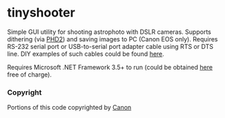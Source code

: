 # tinyshooter
Simple GUI utility for shooting astrophoto with DSLR cameras. Supports dithering (via <a href="https://openphdguiding.org/">PHD2</a>) and saving images to PC (Canon EOS only). Requires RS-232 serial port or USB-to-serial port adapter cable using RTS or DTS line. DIY examples of such cables could be found <a href="http://www.beskeen.com/projects/dslr_serial/dslr_serial.shtml" target="_blank">here</a>.

Requires Microsoft .NET Framework 3.5+ to run (could be obtained <a href="https://www.microsoft.com/en-US/download/details.aspx?id=22" traget="_blank">here</a> free of charge). 

<h3>Copyright</h3>

Portions of this code copyrighted by <a href="https://www.didp.canon-europa.com/developer/didp/didp_cfg.nsf/webpages/Terms+and+Conditions" target="_blank">Canon</a>

